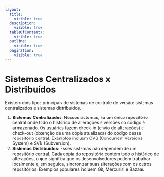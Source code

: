 ```yaml
---
layout:
  title:
    visible: true
  description:
    visible: true
  tableOfContents:
    visible: true
  outline:
    visible: true
  pagination:
    visible: true
---
```


# Sistemas Centralizados x Distribuídos

Existem dois tipos principais de sistemas de controle de versão: sistemas centralizados e sistemas distribuídos.

1. **Sistemas Centralizados**: Nesses sistemas, há um único repositório central onde todo o histórico de alterações e versões do código é armazenado. Os usuários fazem check-in (envio de alterações) e check-out (obtenção de uma cópia atualizada) do código desse repositório central. Exemplos incluem CVS (Concurrent Versions System) e SVN (Subversion).
2. **Sistemas Distribuídos**: Esses sistemas não dependem de um repositório central. Cada cópia do repositório contém todo o histórico de alterações, o que significa que os desenvolvedores podem trabalhar localmente e, em seguida, sincronizar suas alterações com os outros repositórios. Exemplos populares incluem Git, Mercurial e Bazaar.
